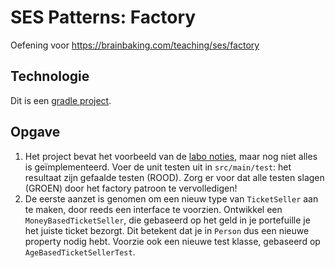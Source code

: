 # SES Patterns: Factory

Oefening voor https://brainbaking.com/teaching/ses/factory

## Technologie

Dit is een [gradle project](https://brainbaking.com/teaching/ses/gradle).

## Opgave

1. Het project bevat het voorbeeld van de [labo noties](https://brainbaking.com/teaching/ses/factory), maar nog niet alles is geïmplementeerd. Voer de unit testen uit in `src/main/test`: het resultaat zijn gefaalde testen (ROOD). Zorg er voor dat alle testen slagen (GROEN) door het factory patroon te vervolledigen! 
2. De eerste aanzet is genomen om een nieuw type van `TicketSeller` aan te maken, door reeds een interface te voorzien. Ontwikkel een `MoneyBasedTicketSeller`, die gebaseerd op het geld in je portefuille je het juiste ticket bezorgt. Dit betekent dat je in `Person` dus een nieuwe property nodig hebt. Voorzie ook een nieuwe test klasse, gebaseerd op `AgeBasedTicketSellerTest`.


